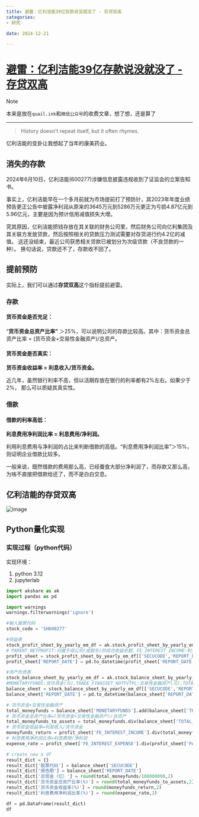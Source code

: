 ```yaml
---
title: 避雷：亿利洁能39亿存款说没就没了 - 存贷双高
categories:
- 研究

date: 2024-12-21

---
```


# [避雷：亿利洁能39亿存款说没就没了 - 存贷双高](https://github.com/chinobing/chinobing.github.io/issues/22)

> [!NOTE]
> 本来是放在`quail.ink`和`微信公众号`的收费文章，想了想，还是算了

---

> History doesn't repeat itself, but it often rhymes.

亿利洁能的变卦让我想起了当年的康美药业。

## 消失的存款
2024年6月10日，亿利洁能(600277)涉嫌信息披露违规收到了证监会的立案告知书。

事实上，亿利洁能早在一个多月前就为市场提前打了预防针，其2023年年度业绩预告更正公告中披露净利润从原来的3645万元到5286万元更正为亏损4.87亿元到5.96亿元，主要是因为预计信用减值损失大增。

究其原因，亿利洁能把钱存放在其关联的财务公司里，然后财务公司向亿利集团及其关联方发放贷款，然后按照相关的贷款压力测试需要对存货进行约4.2亿的减值。 这还没结束，最近公司获悉相关贷款已被划分为次级贷款（不良贷款的一种）。 换句话说，贷款还不了，存款收不回了。

## 提前预防
实际上，我们可以通过**存贷双高**这个指标提前避雷。

### 存款
#### 货币资金是否充足：
“**货币资金总资产比率”** ＞25%，可以说明公司的存款比较高。其中：货币资金总资产比率 = (货币资金+交易性金融资产)/总资产。

#### 货币资金是否真实：
**货币资金收益率 = 利息收入/货币资金。**

近几年，虽然银行利率不高，但以活期存放在银行的利率都有2%左右。如果少于2%， 那么可以质疑其真实性。

### 借款
#### 借款的利率高低：
**利息费用净利润比率 = 利息费用/净利润。**

利用利息费用与净利润的占比来判断借款的高低。“利息费用净利润比率”＞15%，则证明企业借款比较多。

一般来说，既然借款的费用那么高，已经蚕食大部分净利润了，而存款又那么高，为啥不直接把借款给还了，而不是白白交息。

## 亿利洁能的存贷双高
![image](https://github.com/user-attachments/assets/fc9437ce-86af-4269-9611-10989b437373)

## Python量化实现

### 实现过程（python代码）
实现环境：
1. python 3.12
2. jupyterlab


```python
import akshare as ak
import pandas as pd

import warnings
warnings.filterwarnings('ignore')
```

```python
#输入股票代码
stock_code = 'SH600277'
```

```python
#损益表
stock_profit_sheet_by_yearly_em_df = ak.stock_profit_sheet_by_yearly_em(symbol=stock_code)
# PARENT_NETPROFIT:归属于母公司(或股东)的综合收益总额，FE_INTEREST_INCOME:利息收入(元)，FE_INTEREST_EXPENSE:利息费用(元)
profit_sheet = stock_profit_sheet_by_yearly_em_df[['SECUCODE','REPORT_DATE','PARENT_NETPROFIT','FE_INTEREST_INCOME','FE_INTEREST_EXPENSE']]
profit_sheet['REPORT_DATE'] = pd.to_datetime(profit_sheet['REPORT_DATE']).dt.date

#资产负债表
stock_balance_sheet_by_yearly_em_df = ak.stock_balance_sheet_by_yearly_em(symbol=stock_code)
#MONETARYFUNDS:货币资金(元),TRADE_FINASSET_NOTFVTPL:交易性金融资产(元),TOTAL_ASSETS:资产合计(元)
balance_sheet = stock_balance_sheet_by_yearly_em_df[['SECUCODE','REPORT_DATE','MONETARYFUNDS','TRADE_FINASSET_NOTFVTPL','TOTAL_ASSETS']]
balance_sheet['REPORT_DATE'] = pd.to_datetime(balance_sheet['REPORT_DATE']).dt.date

```

```python
# 货币资金+交易性金融资产
total_moneyfunds = balance_sheet['MONETARYFUNDS'].add(balance_sheet['TRADE_FINASSET_NOTFVTPL'], fill_value=0) 
# 货币资金总资产比率=(货币资金+交易性金融资产)/总资产
total_moneyfunds_to_assets = total_moneyfunds.div(balance_sheet['TOTAL_ASSETS'], fill_value=0) * 100
# 货币资金收益率=利息收入/货币资金
moneyfunds_return = profit_sheet['FE_INTEREST_INCOME'].div(total_moneyfunds, fill_value=0) * 100
# 利息费用净利润比率=利息费用/净利润
expense_rate = profit_sheet['FE_INTEREST_EXPENSE'].div(profit_sheet['PARENT_NETPROFIT'], fill_value=0) * 100

# create new a df
result_dict = {}
result_dict['股票代码'] = balance_sheet['SECUCODE']
result_dict['报告期'] = balance_sheet['REPORT_DATE']
result_dict['总现金（亿）'] = round(total_moneyfunds/100000000,2)
result_dict['货币资金总资产比率(%)'] = round(total_moneyfunds_to_assets,2)
result_dict['货币资金收益率(%)'] = round(moneyfunds_return,2)
result_dict['利息费用净利润比率(%)'] = round(expense_rate,2)

df = pd.DataFrame(result_dict)
df
```
